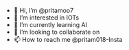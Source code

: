 - 👋 Hi, I’m @pritamoo7
- 👀 I’m interested in IOTs
- 🌱 I’m currently learning AI
- 💞️ I’m looking to collaborate on 
- 📫 How to reach me @pritam018-Insta

<!---
pritamoo7/pritamoo7 is a ✨ special ✨ repository because its `README.md` (this file) appears on your GitHub profile.
You can click the Preview link to take a look at your changes.
--->
